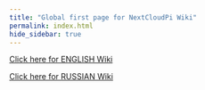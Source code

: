 ```yaml
---
title: "Global first page for NextCloudPi Wiki"
permalink: index.html
hide_sidebar: true
---
```


[Click here for ENGLISH Wiki](/en_index.html)

[Click here for RUSSIAN Wiki](/ru_index.html)
